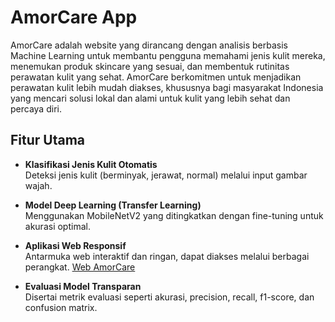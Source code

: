 # AmorCare App
AmorCare adalah website yang dirancang dengan analisis berbasis Machine Learning untuk membantu pengguna memahami jenis kulit mereka, menemukan produk skincare yang sesuai, dan membentuk rutinitas perawatan kulit yang sehat. AmorCare berkomitmen untuk menjadikan perawatan kulit lebih mudah diakses, khususnya bagi masyarakat Indonesia yang mencari solusi lokal dan alami untuk kulit yang lebih sehat dan percaya diri.

##  Fitur Utama
-  **Klasifikasi Jenis Kulit Otomatis**  
  Deteksi jenis kulit (berminyak, jerawat, normal) melalui input gambar wajah.

-  **Model Deep Learning (Transfer Learning)**  
  Menggunakan MobileNetV2 yang ditingkatkan dengan fine-tuning untuk akurasi optimal.

-  **Aplikasi Web Responsif**  
  Antarmuka web interaktif dan ringan, dapat diakses melalui berbagai perangkat. [Web AmorCare](https://amorcare.netlify.app/)

-  **Evaluasi Model Transparan**  
  Disertai metrik evaluasi seperti akurasi, precision, recall, f1-score, dan confusion matrix.
